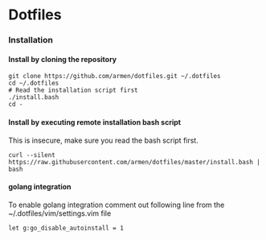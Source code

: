 Dotfiles
====

### Installation

#### Install by cloning the repository


	git clone https://github.com/armen/dotfiles.git ~/.dotfiles
	cd ~/.dotfiles
    # Read the installation script first
	./install.bash
	cd -

#### Install by executing remote installation bash script 

This is insecure, make sure you read the bash script first.

	curl --silent https://raw.githubusercontent.com/armen/dotfiles/master/install.bash | bash

#### golang integration

To enable golang integration comment out following line from the ~/.dotfiles/vim/settings.vim file

	let g:go_disable_autoinstall = 1
